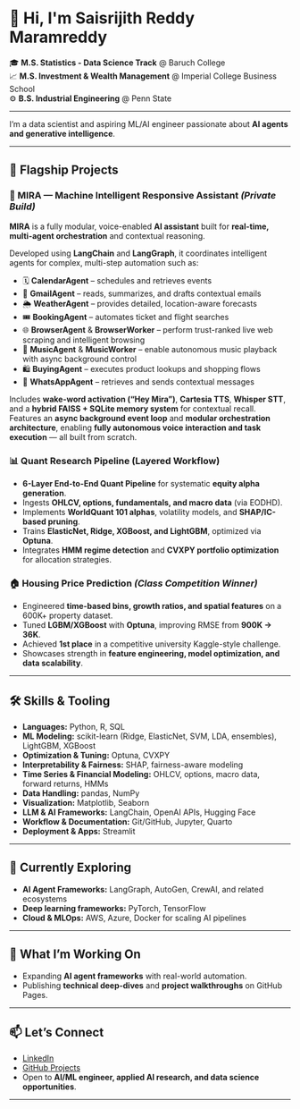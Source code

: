 # 👋 Hi, I'm Saisrijith Reddy Maramreddy

🎓 **M.S. Statistics - Data Science Track** @ Baruch College  
📈 **M.S. Investment & Wealth Management** @ Imperial College Business School  
⚙️ **B.S. Industrial Engineering** @ Penn State  

---

I’m a data scientist and aspiring ML/AI engineer passionate about **AI agents and generative intelligence**.

---

## 🚀 Flagship Projects

### 🧠 MIRA — Machine Intelligent Responsive Assistant *(Private Build)*
**MIRA** is a fully modular, voice-enabled **AI assistant** built for **real-time, multi-agent orchestration** and contextual reasoning.  

Developed using **LangChain** and **LangGraph**, it coordinates intelligent agents for complex, multi-step automation such as:  
- 🗓️ **CalendarAgent** – schedules and retrieves events  
- 📧 **GmailAgent** – reads, summarizes, and drafts contextual emails  
- 🌦️ **WeatherAgent** – provides detailed, location-aware forecasts  
- 🎟️ **BookingAgent** – automates ticket and flight searches  
- 🌐 **BrowserAgent** & **BrowserWorker** – perform trust-ranked live web scraping and intelligent browsing  
- 🎵 **MusicAgent** & **MusicWorker** – enable autonomous music playback with async background control  
- 🛍️ **BuyingAgent** – executes product lookups and shopping flows  
- 💬 **WhatsAppAgent** – retrieves and sends contextual messages  

Includes **wake-word activation (“Hey Mira”)**, **Cartesia TTS**, **Whisper STT**, and a **hybrid FAISS + SQLite memory system** for contextual recall.  
Features an **async background event loop** and **modular orchestration architecture**, enabling **fully autonomous voice interaction and task execution** — all built from scratch.  

### 📊 Quant Research Pipeline (Layered Workflow)
- **6-Layer End-to-End Quant Pipeline** for systematic **equity alpha generation**.  
- Ingests **OHLCV, options, fundamentals, and macro data** (via EODHD).  
- Implements **WorldQuant 101 alphas**, volatility models, and **SHAP/IC-based pruning**.  
- Trains **ElasticNet, Ridge, XGBoost, and LightGBM**, optimized via **Optuna**.  
- Integrates **HMM regime detection** and **CVXPY portfolio optimization** for allocation strategies.

### 🏠 Housing Price Prediction *(Class Competition Winner)*
- Engineered **time-based bins, growth ratios, and spatial features** on a 600K+ property dataset.  
- Tuned **LGBM/XGBoost** with **Optuna**, improving RMSE from **900K → 36K**.  
- Achieved **1st place** in a competitive university Kaggle-style challenge.  
- Showcases strength in **feature engineering, model optimization, and data scalability**.

---

## 🛠️ Skills & Tooling
- **Languages:** Python, R, SQL  
- **ML Modeling:** scikit-learn (Ridge, ElasticNet, SVM, LDA, ensembles), LightGBM, XGBoost  
- **Optimization & Tuning:** Optuna, CVXPY  
- **Interpretability & Fairness:** SHAP, fairness-aware modeling  
- **Time Series & Financial Modeling:** OHLCV, options, macro data, forward returns, HMMs  
- **Data Handling:** pandas, NumPy  
- **Visualization:** Matplotlib, Seaborn  
- **LLM & AI Frameworks:** LangChain, OpenAI APIs, Hugging Face  
- **Workflow & Documentation:** Git/GitHub, Jupyter, Quarto  
- **Deployment & Apps:** Streamlit

---

## 🌱 Currently Exploring
- **AI Agent Frameworks:** LangGraph, AutoGen, CrewAI, and related ecosystems  
- **Deep learning frameworks:** PyTorch, TensorFlow  
- **Cloud & MLOps:** AWS, Azure, Docker for scaling AI pipelines  
---

## 🌱 What I’m Working On

- Expanding **AI agent frameworks** with real-world automation.
- Publishing **technical deep-dives** and **project walkthroughs** on GitHub Pages.
---

## 📫 Let’s Connect

- [LinkedIn](https://www.linkedin.com/in/saisrijith)  
- [GitHub Projects](https://github.com/srijith-reddy)  
- Open to **AI/ML engineer, applied AI research, and data science opportunities**.
---

